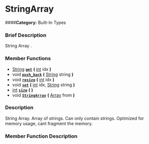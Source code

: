 #  StringArray  
####**Category:** Built-In Types

###  Brief Description  
String Array .

###  Member Functions 
  * [String](class_string)  **[`get`](#get)**  **(** [int](class_int) idx  **)**
  * void  **[`push_back`](#push_back)**  **(** [String](class_string) string  **)**
  * void  **[`resize`](#resize)**  **(** [int](class_int) idx  **)**
  * void  **[`set`](#set)**  **(** [int](class_int) idx, [String](class_string) string  **)**
  * [int](class_int)  **[`size`](#size)**  **(** **)**
  * void  **[`StringArray`](#StringArray)**  **(** [Array](class_array) from  **)**

###  Description  
String Array. Array of strings. Can only contain strings. Optimized for memory usage, cant fragment the memory.

###  Member Function Description  
